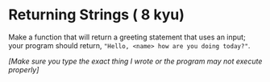 # Returning Strings ( 8 kyu)

Make a function that will return a greeting statement that uses an input; your program should return, `"Hello, <name> how are you doing today?"`.

_[Make sure you type the exact thing I wrote or the program may not execute properly]_
